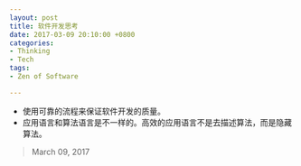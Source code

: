```yaml
---
layout: post
title: 软件开发思考
date: 2017-03-09 20:10:00 +0800
categories:
- Thinking
- Tech
tags:
- Zen of Software

---
```



- 使用可靠的流程来保证软件开发的质量。
- 应用语言和算法语言是不一样的。高效的应用语言不是去描述算法，而是隐藏算法。

> March 09, 2017